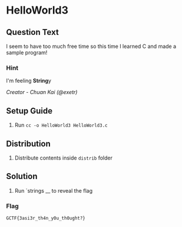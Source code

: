 # HelloWorld3

## Question Text
I seem to have too much free time so this time I learned C and made a sample program!

### Hint
I'm feeling **String**y

*Creator - Chuan Kai (@exetr)*

## Setup Guide
1. Run `cc -o HelloWorld3 HelloWorld3.c`

## Distribution
1. Distribute contents inside `distrib` folder

## Solution
1. Run `strings __ to reveal the flag
### Flag
`GCTF{3asi3r_th4n_y0u_th0ught?}`
